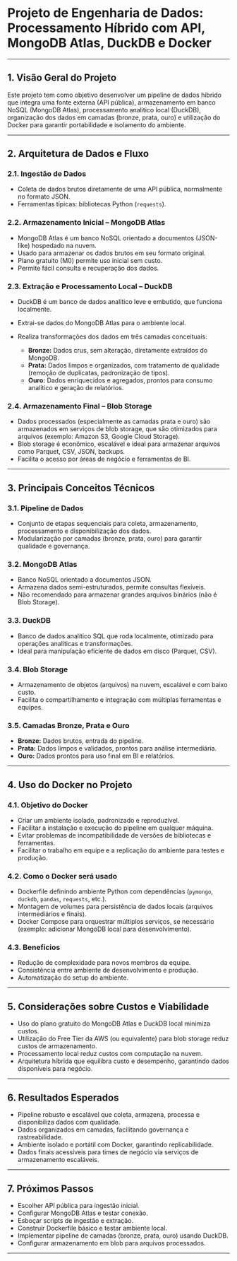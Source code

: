 
# **Projeto de Engenharia de Dados: Processamento Híbrido com API, MongoDB Atlas, DuckDB e Docker**

---

## 1. **Visão Geral do Projeto**

Este projeto tem como objetivo desenvolver um pipeline de dados híbrido que integra uma fonte externa (API pública), armazenamento em banco NoSQL (MongoDB Atlas), processamento analítico local (DuckDB), organização dos dados em camadas (bronze, prata, ouro) e utilização do Docker para garantir portabilidade e isolamento do ambiente.

---

## 2. **Arquitetura de Dados e Fluxo**

### 2.1. **Ingestão de Dados**

* Coleta de dados brutos diretamente de uma API pública, normalmente no formato JSON.
* Ferramentas típicas: bibliotecas Python (`requests`).

### 2.2. **Armazenamento Inicial – MongoDB Atlas**

* MongoDB Atlas é um banco NoSQL orientado a documentos (JSON-like) hospedado na nuvem.
* Usado para armazenar os dados brutos em seu formato original.
* Plano gratuito (M0) permite uso inicial sem custo.
* Permite fácil consulta e recuperação dos dados.

### 2.3. **Extração e Processamento Local – DuckDB**

* DuckDB é um banco de dados analítico leve e embutido, que funciona localmente.
* Extrai-se dados do MongoDB Atlas para o ambiente local.
* Realiza transformações dos dados em três camadas conceituais:

  * **Bronze:** Dados crus, sem alteração, diretamente extraídos do MongoDB.
  * **Prata:** Dados limpos e organizados, com tratamento de qualidade (remoção de duplicatas, padronização de tipos).
  * **Ouro:** Dados enriquecidos e agregados, prontos para consumo analítico e geração de relatórios.

### 2.4. **Armazenamento Final – Blob Storage**

* Dados processados (especialmente as camadas prata e ouro) são armazenados em serviços de blob storage, que são otimizados para arquivos (exemplo: Amazon S3, Google Cloud Storage).
* Blob storage é econômico, escalável e ideal para armazenar arquivos como Parquet, CSV, JSON, backups.
* Facilita o acesso por áreas de negócio e ferramentas de BI.

---

## 3. **Principais Conceitos Técnicos**

### 3.1. **Pipeline de Dados**

* Conjunto de etapas sequenciais para coleta, armazenamento, processamento e disponibilização dos dados.
* Modularização por camadas (bronze, prata, ouro) para garantir qualidade e governança.

### 3.2. **MongoDB Atlas**

* Banco NoSQL orientado a documentos JSON.
* Armazena dados semi-estruturados, permite consultas flexíveis.
* Não recomendado para armazenar grandes arquivos binários (não é Blob Storage).

### 3.3. **DuckDB**

* Banco de dados analítico SQL que roda localmente, otimizado para operações analíticas e transformações.
* Ideal para manipulação eficiente de dados em disco (Parquet, CSV).

### 3.4. **Blob Storage**

* Armazenamento de objetos (arquivos) na nuvem, escalável e com baixo custo.
* Facilita o compartilhamento e integração com múltiplas ferramentas e equipes.

### 3.5. **Camadas Bronze, Prata e Ouro**

* **Bronze:** Dados brutos, entrada do pipeline.
* **Prata:** Dados limpos e validados, prontos para análise intermediária.
* **Ouro:** Dados prontos para uso final em BI e relatórios.

---

## 4. **Uso do Docker no Projeto**

### 4.1. **Objetivo do Docker**

* Criar um ambiente isolado, padronizado e reproduzível.
* Facilitar a instalação e execução do pipeline em qualquer máquina.
* Evitar problemas de incompatibilidade de versões de bibliotecas e ferramentas.
* Facilitar o trabalho em equipe e a replicação do ambiente para testes e produção.

### 4.2. **Como o Docker será usado**

* Dockerfile definindo ambiente Python com dependências (`pymongo`, `duckdb`, `pandas`, `requests`, etc.).
* Montagem de volumes para persistência de dados locais (arquivos intermediários e finais).
* Docker Compose para orquestrar múltiplos serviços, se necessário (exemplo: adicionar MongoDB local para desenvolvimento).

### 4.3. **Benefícios**

* Redução de complexidade para novos membros da equipe.
* Consistência entre ambiente de desenvolvimento e produção.
* Automatização do setup do ambiente.

---

## 5. **Considerações sobre Custos e Viabilidade**

* Uso do plano gratuito do MongoDB Atlas e DuckDB local minimiza custos.
* Utilização do Free Tier da AWS (ou equivalente) para blob storage reduz custos de armazenamento.
* Processamento local reduz custos com computação na nuvem.
* Arquitetura híbrida que equilibra custo e desempenho, garantindo dados disponíveis para negócio.

---

## 6. **Resultados Esperados**

* Pipeline robusto e escalável que coleta, armazena, processa e disponibiliza dados com qualidade.
* Dados organizados em camadas, facilitando governança e rastreabilidade.
* Ambiente isolado e portátil com Docker, garantindo replicabilidade.
* Dados finais acessíveis para times de negócio via serviços de armazenamento escaláveis.

---

## 7. **Próximos Passos**

* Escolher API pública para ingestão inicial.
* Configurar MongoDB Atlas e testar conexão.
* Esboçar scripts de ingestão e extração.
* Construir Dockerfile básico e testar ambiente local.
* Implementar pipeline de camadas (bronze, prata, ouro) usando DuckDB.
* Configurar armazenamento em blob para arquivos processados.

---
